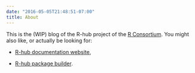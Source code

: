 ```yaml
---
date: "2016-05-05T21:48:51-07:00"
title: About
---
```


This is the (WIP) blog of the R-hub project of the [R Consortium](https://www.r-consortium.org/). You might also like, or actually be looking for:

* [R-hub documentation website](https://docs.r-hub.io/),

* [R-hub package builder](https://builder.r-hub.io/).